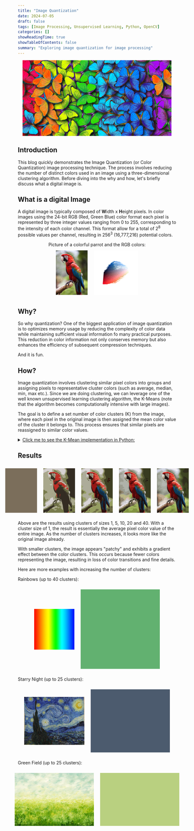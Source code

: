 ```yaml
---
title: "Image Quantization"
date: 2024-07-05
draft: false
tags: [Image Processing, Unsupervised Learning, Python, OpenCV]
categories: []
showReadingTime: true
showTableOfContents: false
summary: "Exploring image quantization for image processing"
---
```


<center>
<img src="thumb.gif">
</center>

## Introduction

This blog quickly demonstrates the Image Quantization (or Color Quantization) image processing technique. The process involves reducing the 
number of distinct colors used in an image using a three-dimensional clustering algorithm. 
Before diving into the why and how, let's briefly discuss what a digital image is.

## What is a digital Image

A digital image is typically composed of **W**idth x **H**eight pixels. In color images using the 24-bit RGB (Red, Green Blue) color format 
each pixel is represented by three integer values ranging from 0 to 255, corresponding to the intensity of each color channel. This format allow
for a total of 2<sup>8</sup> possible values per channel, resulting in 256<sup>3</sup> (16,777,216) potential colors.

<style>
	.image-container {
		display: flex;
		justify-content: center;
		align-items: center;
	}
	.image-container img {
		max-width: 50%;
		height: auto;
		margin: 10px;
	}
</style>

<center>Picture of a colorful parrot and the RGB colors:</center>

<div class="image-container">
	<img src="parrot.jpg" width="20%">
	<img src="rgb.gif" width="28%">
</div>

## Why?

So why quantization? One of the biggest application of image quantization is to optimizes memory usage by reducing the complexity of color data
while maintaining sufficient visual information fo many practical purposes. This reduction in color information not only conserves memory but also
enhances the efficiency of subsequent compression techniques.

And it is fun.

## How?

Image quantization involves clustering similar pixel colors into groups and assigning pixels to representative cluster colors (such as average, median, min, max etc.).
Since we are doing clustering, we can leverage one of the well known unsupervised learning clustering algorithm, the K-Means (note that the algorithm becomes computationally intensive with large images).

The goal is to define a set number of color clusters (K) from the image, where each pixel in the original image is then assigned the mean color value of the cluster it belongs to.
This process ensures that similar pixels are reassigned to similar color values.

<details>
  <summary><u>Click me to see the K-Mean implementation in Python:</u></summary>
  
```python
import cv2
import numpy as np
import matplotlib.pyplot as plt

def find_palette(img, n_colors=10):
    """
    Returns the n colors palettes from image

    Args:
        img (numpy.ndarray): Input image.
        n_colors (int): Number of color palettes to return.

    Returns:
        labels (numpy.ndarray): Array contains the cluster index for each pixel 
        palette (umpy.ndarray): Array of RGB `n_colors` values of the color clusters
    """
    pixels = img.reshape(-1, 3)
    criteria = (cv2.TERM_CRITERIA_EPS + cv2.TERM_CRITERIA_MAX_ITER, 200, 0.1)
    ret, labels, palette = cv2.kmeans(
        np.float32(pixels), n_colors, None, criteria, 10, cv2.KMEANS_RANDOM_CENTERS
    )
    return labels, palette

# Input image
img = cv2.imread(r"parrot.jpg")
#quantize image using 14 color clusters
labels, palette = find_palette(img, n_colors=14)
#reassign image pixel using cluster average
img_quant = palette[labels.flatten()].reshape(img.shape).astype(np.uint8)
#display image
plt.imshow(img_quant[:,:,::-1])
plt.axis('off');
```
</details>

## Results

<div class="image-container">
	<img src="parrot_quant_1.jpg" width="20%">
	<img src="parrot_quant_5.jpg" width="20%">
	<img src="parrot_quant_10.jpg" width="20%">
	<img src="parrot_quant_20.jpg" width="20%">
	<img src="parrot_quant_40.jpg" width="20%">
</div>

Above are the results using clusters of sizes 1, 5, 10, 20 and 40. With a cluster size of 1, the result is essentially the 
average pixel color value of the entire image. As the number of clusters increases, it looks more like the original image already.

With smaller clusters, the image appears "patchy" and exhibits a gradient effect between the color clusters.
This occurs because fewer colors representing the image, resulting in loss of color transitions and fine details.

Here are more examples with increasing the number of clusters:

Rainbows (up to 40 clusters):
<div class="image-container">
	<img src="rainbow.jpg" width="25.5%">
	<img src="img_quant.gif"/>
</div>

Starry Night (up to 25 clusters):
<div class="image-container">
	<img src="starry.jpg" width="38%">
	<img src="starry.gif"/>
</div>

Green Field (up to 25 clusters):
<div class="image-container">
	<img src="greenfield.jpg" width="50%">
	<img src="greenfield.gif"/>
</div>
